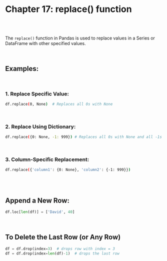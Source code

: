 #
# Chapter 17: replace() function

<br>
<br>

The `replace()` function in Pandas is used to replace values in a Series or DataFrame with other specified values.

<br>

## Examples:

<br>

### 1. Replace Specific Value:
```bash
df.replace(0, None)  # Replaces all 0s with None
```
<br>

### 2. Replace Using Dictionary:
```bash
df.replace({0: None, -1: 999}) # Replaces all 0s with None and all -1s with 999
```

<br>

### 3. Column-Specific Replacement:
```bash
df.replace({'column1': {0: None}, 'column2': {-1: 999}})
```

<br>
<br>

## Append a New Row:
```python
df.loc[len(df)] = ['David', 40]
```


<br>

## To Delete the Last Row (or Any Row)
```python
df = df.drop(index=3)  # drops row with index = 3
df = df.drop(index=len(df)-1)  # drops the last row
```
